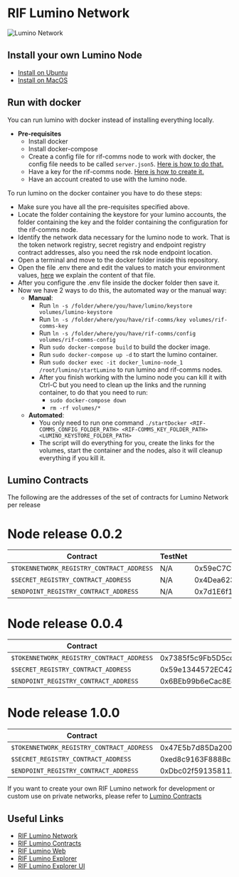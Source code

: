 # RIF Lumino Network


![Lumino Network](Lumino.png?raw=true "RIF Lumino Network")


## Install your own Lumino Node

* [Install on Ubuntu](docs/0.1.0/install_ubuntu.md)
* [Install on MacOS](docs/0.1.0/install_macos.md)

## Run with docker

You can run lumino with docker instead of installing everything locally.

* **Pre-requisites**
    * Install docker
    * Install docker-compose
    * Create a config file for rif-comms node to work with docker, the config file needs to be called `server.json5`. [Here is how to do that.](./docker/docs/create-rif-comms-config.md)
    * Have a key for the rif-comms node. [Here is how to create it.](https://github.com/rsksmart/rif-communications-pubsub-bootnode/tree/grpc-api)
    * Have an account created to use with the lumino node.
    
To run lumino on the docker container you have to do these steps:

* Make sure you have all the pre-requisites specified above.
* Locate the folder containing the keystore for your lumino accounts, 
  the folder containing the key and the folder containing the configuration for the rif-comms node.
* Identify the network data necessary for the lumino node to work. That is the token network registry, 
  secret registry and endpoint registry contract addresses, also you need the rsk node endpoint location.
* Open a terminal and move to the docker folder inside this repository.
* Open the file .env there and edit the values to match your environment values, [here](./docker/docs/environment-file.md) we explain the content of that file.
* After you configure the .env file inside the docker folder then save it.
* Now we have 2 ways to do this, the automated way or the manual way:
    * **Manual**:
        * Run `ln -s /folder/where/you/have/lumino/keystore volumes/lumino-keystore`
        * Run `ln -s /folder/where/you/have/rif-comms/key volumes/rif-comms-key`
        * Run `ln -s /folder/where/you/have/rif-comms/config volumes/rif-comms-config`
        * Run `sudo docker-compose build` to build the docker image.
        * Run `sudo docker-compose up -d` to start the lumino container.
        * Run `sudo docker exec -it docker_lumino-node_1 /root/lumino/startLumino` to run lumino and rif-comms nodes.
        * After you finish working with the lumino node you can kill it with Ctrl-C but you need to clean up the links and the
        running container, to do that you need to run:
          * `sudo docker-compose down`
          * `rm -rf volumes/*`
    * **Automated**:
        * You only need to run one command `./startDocker <RIF-COMMS_CONFIG_FOLDER_PATH> <RIF-COMMS_KEY_FOLDER_PATH> <LUMINO_KEYSTORE_FOLDER_PATH>`    
        * The script will do everything for you, create the links for the volumes, start the container and the nodes, also it will cleanup everything if you kill it.
## Lumino Contracts

The following are the addresses of the set of contracts for Lumino Network per release

# Node release 0.0.2

| Contract                                | TestNet                                    | MainNet        |
|-----------------------------------------|--------------------------------------------|----------------|
| `$TOKENNETWORK_REGISTRY_CONTRACT_ADDRESS` | N/A | 0x59eC7Ced1e1ee2e4ccC74F197fB680D8f9426B96  |
| `$SECRET_REGISTRY_CONTRACT_ADDRESS`       | N/A | 0x4Dea623Ae7c5cb1F4aF9B46721D9a72d93C42BE9  |
| `$ENDPOINT_REGISTRY_CONTRACT_ADDRESS`     | N/A | 0x7d1E6f17baa2744B5213b697ae4C1D287bB10df0 |

# Node release 0.0.4


| Contract                                | TestNet                                    | MainNet        |
|-----------------------------------------|--------------------------------------------|----------------|
| `$TOKENNETWORK_REGISTRY_CONTRACT_ADDRESS` | 0x7385f5c9Fb5D5cd11b689264756A847359d2FDc7 | 0x060B81E90894E1F38A625C186CB1F4f9dD86A2B5  |
| `$SECRET_REGISTRY_CONTRACT_ADDRESS`       | 0x59e1344572EC42BB0BB95046E07d6509Bc737b57 | 0xfddac0Ca372877d8E5376A4624F95ADF77B83FE1  |
| `$ENDPOINT_REGISTRY_CONTRACT_ADDRESS`     | 0x6BEb99b6eCac8E4E2EdeC141042135D0dD8F15c1 | 0x150840901Cca6d432B1aaEfD65d6D53b964C7EE5 |

# Node release 1.0.0

| Contract                                | TestNet                                    | MainNet        |
|-----------------------------------------|--------------------------------------------|----------------|
| `$TOKENNETWORK_REGISTRY_CONTRACT_ADDRESS` | 0x47E5b7d85Da2004781FeD64aeEe414eA9CdC4f17 | 0x060B81E90894E1F38A625C186CB1F4f9dD86A2B5  |
| `$SECRET_REGISTRY_CONTRACT_ADDRESS`       | 0xed8c9163F888Bc2f9C4F299325003DA5fC8676DD | 0xfddac0Ca372877d8E5376A4624F95ADF77B83FE1  |
| `$ENDPOINT_REGISTRY_CONTRACT_ADDRESS`     | 0xDbc02f59135811A934A7131A4013411696cE03f4 | 0x150840901Cca6d432B1aaEfD65d6D53b964C7EE5 |


If you want to create your own RIF Lumino network for development or custom use on private networks, please refer to [Lumino Contracts](https://github.com/rsksmart/lumino-contracts)

## Useful Links

* [RIF Lumino Network](https://developers.rsk.co/rif/lumino/)
* [RIF Lumino Contracts](https://github.com/rsksmart/lumino-contracts) 
* [RIF Lumino Web](https://github.com/rsksmart/lumino-web) 
* [RIF Lumino Explorer](https://github.com/rsksmart/lumino-explorer) 
* [RIF Lumino Explorer UI](https://explorer.lumino.rifos.org/)

